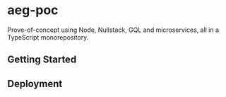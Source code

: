 # aeg-poc

Prove-of-concept using Node, Nullstack, GQL and microservices, all in a TypeScript monorepository.

## Getting Started

## Deployment
